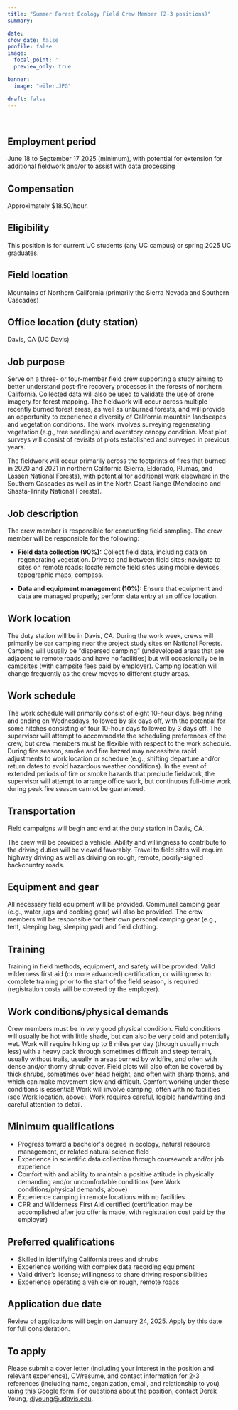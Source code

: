 ```yaml
---
title: "Summer Forest Ecology Field Crew Member (2-3 positions)"
summary:

date:
show_date: false
profile: false
image:
  focal_point: ''
  preview_only: true

banner:
  image: "eiler.JPG"

draft: false
---
```


<!-- <div align="center">

*This 2025 recruitment has closed.*

</div> -->

<br>

## Employment period

June 18 to September 17 2025 (minimum), with potential for extension for additional fieldwork and/or to assist with data processing

 ## Compensation

Approximately $18.50/hour.

## Eligibility

This position is for current UC students (any UC campus) or spring 2025 UC graduates.

## Field location

Mountains of Northern California (primarily the Sierra Nevada and Southern Cascades)

## Office location (duty station)

Davis, CA (UC Davis)

## Job purpose

Serve on a three- or four-member field crew supporting a study aiming to better understand post-fire
recovery processes in the forests of northern California. Collected data will also be used to
validate the use of drone imagery for forest mapping. The fieldwork will occur across multiple
recently burned forest areas, as well as unburned forests, and will provide an opportunity to
experience a diversity of California mountain landscapes and vegetation conditions. The work
involves surveying regenerating vegetation (e.g., tree seedlings) and overstory canopy condition.
Most plot surveys will consist of revisits of plots established and surveyed in previous years.

The fieldwork will occur primarily across the footprints of fires that burned in 2020 and 2021 in
northern California (Sierra, Eldorado, Plumas, and Lassen National Forests), with potential for
additional work elsewhere in the Southern Cascades as well as in the North
Coast Range (Mendocino and Shasta-Trinity National Forests).
## Job description

The crew member is responsible for conducting field sampling. The crew member will be responsible for the following:

- **Field data collection (90%):** Collect field data, including data on regenerating vegetation. Drive to and between field sites; navigate to sites on remote roads; locate remote field sites using mobile devices, topographic maps, compass.

- **Data and equipment management (10%):** Ensure that equipment and data are managed properly; perform data entry at an office location.

## Work location

The duty station will be in Davis, CA. During the work week, crews will primarily be car camping near the project study sites on National Forests. Camping will usually be “dispersed camping” (undeveloped areas that are adjacent to remote roads and have no facilities) but will occasionally be in campsites (with campsite fees paid by employer). Camping location will change frequently as the crew moves to different study areas.

## Work schedule

The work schedule will primarily consist of eight 10-hour days, beginning and ending on Wednesdays, followed by six days off, with the potential for some hitches consisting of four 10-hour days followed by 3 days off. The supervisor will attempt to accommodate the scheduling preferences of the crew, but crew members must be flexible with respect to the work schedule. During fire season, smoke and fire hazard may necessitate rapid adjustments to work location or schedule (e.g., shifting departure and/or return dates to avoid hazardous weather conditions). In the event of extended periods of fire or smoke hazards that preclude fieldwork, the supervisor will attempt to arrange office work, but continuous full-time work during peak fire season cannot be guaranteed.

## Transportation

Field campaigns will begin and end at the duty station in Davis, CA.

The crew will be provided a vehicle. Ability and willingness to contribute to the driving duties will be viewed favorably. Travel to field sites will require highway driving as well as driving on rough, remote, poorly-signed backcountry roads.

## Equipment and gear

All necessary field equipment will be provided. Communal camping gear (e.g., water jugs and cooking
gear) will also be provided. The crew members will be responsible for their own personal camping
gear (e.g., tent, sleeping bag, sleeping pad) and field clothing.

## Training

Training in field methods, equipment, and safety will be provided. Valid wilderness first aid (or more advanced) certification, or willingness to complete training prior to the start of the field season, is required (registration costs will be covered by the employer).

## Work conditions/physical demands

Crew members must be in very good physical condition. Field conditions will usually be hot with little
shade, but can also be very cold and potentially wet. Work will require hiking up to 8 miles per day
(though usually much less) with a heavy pack through sometimes difficult and steep terrain, usually
without trails, usually in areas burned by wildfire, and often with dense and/or thorny shrub cover.
Field plots will also often be covered by thick shrubs, sometimes over head height, and
often with sharp thorns, and which can make movement slow and difficult. Comfort working under these conditions is essential! Work will involve
camping, often with no facilities (see Work location, above). Work requires careful, legible
handwriting and careful attention to detail.

## Minimum qualifications

- Progress toward a bachelor's degree in ecology, natural resource management, or related natural science field
- Experience in scientific data collection through coursework and/or job experience
- Comfort with and ability to maintain a positive attitude in physically demanding and/or uncomfortable conditions (see Work conditions/physical demands, above)
- Experience camping in remote locations with no facilities
- CPR and Wilderness First Aid certified (certification may be accomplished after job offer is made, with registration cost paid by the employer)

## Preferred qualifications

- Skilled in identifying California trees and shrubs
- Experience working with complex data recording equipment
- Valid driver’s license; willingness to share driving responsibilities
- Experience operating a vehicle on rough, remote roads

## Application due date

Review of applications will begin on January 24, 2025. Apply by this date for full consideration.

## To apply

Please submit a cover letter (including your interest in the position and relevant experience), CV/resume, and contact information for 2-3 references (including name,
organization, email, and relationship to you) using [this Google
form](https://forms.gle/NyUFPgEbECxtMnx97). For
questions about the position, contact Derek Young, djyoung@udavis.edu.
